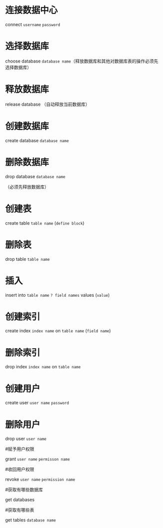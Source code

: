 # 连接数据中心

connect `username` `password`

# 选择数据库

choose database `database name`（释放数据库和其他对数据库表的操作必须先选择数据库）

# 释放数据库

release database （自动释放当前数据库）

# 创建数据库

create database `database name`

# 删除数据库

drop database `database name`

（必须先释放数据库）

# 创建表

create table `table name` (`define block`)

# 删除表

drop table `table name`

# 插入

insert into `table name` `? field names` values (`value`)

# 创建索引

create index `index name` on `table name` (`field name`)

# 删除索引

drop index `index name` on `table name`

# 创建用户

create user `user name` `password`

# 删除用户

drop user `user name`

#赋予用户权限

grant `user name` `permisson name`

#收回用户权限

revoke `user name` `permission name`

#获取有哪些数据库

get databases

#获取有哪些表

get tables `database name`